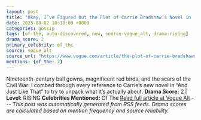 ```yaml
---
layout: post
title: "Okay, I’ve Figured Out the Plot of Carrie Bradshaw’s Novel in ‘And Just Like That’"
date: 2025-08-02 10:18:00 +0000
categories: gossip
tags: [of-the, auto-discovered, new, source-vogue_alt, drama-rising]
drama_score: 2
primary_celebrity: of_the
source: vogue_alt
source_url: "https://www.vogue.com/article/the-plot-of-carrie-bradshaws-novel-in-and-just-like-that-season-3"
mentions: {of_the: 2}
---
```


Nineteenth-century ball gowns, magnificent red birds, and the scars of the Civil War: I combed through every reference to Carrie’s new novel in “And Just Like That” to try to unpack what it’s actually about. **Drama Score:** 2 | **Level:** RISING **Celebrities Mentioned:** Of The [Read full article at Vogue Alt](https://www.vogue.com/article/the-plot-of-carrie-bradshaws-novel-in-and-just-like-that-season-3) --- *This post was automatically generated from RSS feeds. Drama scores are calculated based on mention frequency and source reliability.*